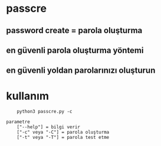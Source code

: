 ﻿# passcre
## password create = parola oluşturma </br>
## en güvenli parola oluşturma yöntemi 
## en güvenli yoldan parolarınızı oluşturun

#	kullanım 
		python3 passcre.py -c 

	parametre
		["--help"] = bilgi verir
		["-c" veya "-C"] = parola oluşturma
		["-t" veya "-T"] = parola test etme
